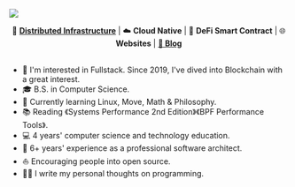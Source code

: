![](https://github.com/code-rain002/code-rain002/blob/master/icons/header_1.png)

<div align="center">
🐳 <b><a href="https://ieeexplore.ieee.org/abstract/document/5233607">Distributed Infrastructure</a></b> | ☁️ <b>Cloud Native</b> | 📝 <b>DeFi Smart Contract</b> | 🌐 <b>Websites</b> | <b><a href="https://coderain.com/">🌈 Blog</a></b>
</div>
<br>

* 🧐   I'm interested in Fullstack. Since 2019, I've dived into Blockchain with a great interest.
* 🎓   B.S. in Computer Science.
* 🌱   Currently learning Linux, Move, Math & Philosophy.
* 📚   Reading 《Systems Performance 2nd Edition》《BPF Performance Tools》.
* 💻   4 years' computer science and technology education.
* 🏢   6+ years' experience as a professional software architect.
* ⛵   Encouraging people into open source.
* ✍🏻   I write my personal thoughts on programming.
